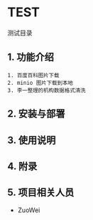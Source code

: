 # TEST

测试目录

## 1. 功能介绍
    1. 百度百科图片下载
    2. minio 图片下载到本地
    3. 李一整理的机构数据格式清洗

## 2. 安装与部署

## 3. 使用说明

## 4. 附录

## 5. 项目相关人员

- ZuoWei
